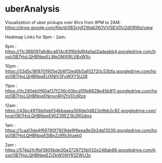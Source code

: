 # uberAnalysis
Visualization of uber pickups over 6hrs from 9PM to 2AM: 
https://drive.google.com/file/d/0B3clgfZWa62KOVVISEVDU2dORWs/view

Heatmap Links for 9pm - 2am:

9pm    :  https://11c388097a6dbca614c83f6b9d94a1ad2adeabb4.googledrive.com/host/0B7HoLQHBNppELWpOMXlRLVBxWXc

10pm  :  https://53d5c18f8701905e2b6f12ed0b5a612720c53bfa.googledrive.com/host/0B7HoLQHBNppEUXNlV3FuWXY5U28

11pm  :  https://0c280eb0f60af37f236c00bcd15fe6828e45b811.googledrive.com/host/0B7HoLQHBNppENmxnRHZtVDUtRzg

12am  : https://43bc4911bb0ebf34bbaaea306de0d822e9bb2c82.googledrive.com/host/0B7HoLQHBNppEWlZ3REZ3b2RGdms

1am   :   https://1caa13de4f69790f7929de9f6eea8e2b2daf3030.googledrive.com/host/0B7HoLQHBNppESlBnZzRfb3hzek0

2am   :   https://574a2fcffaf3805bde30a3728725b032e248ab68.googledrive.com/host/0B7HoLQHBNppEZjZkWGNYR3ZWU3c

